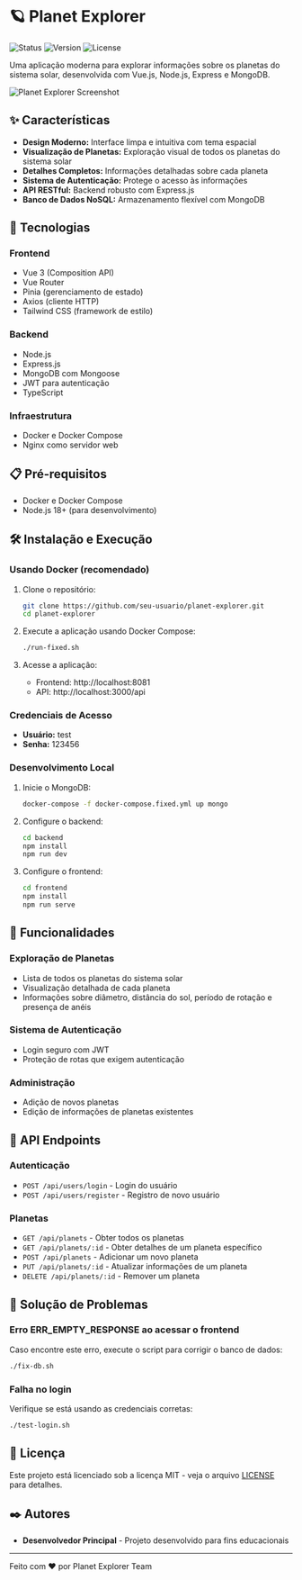 # 🪐 Planet Explorer

![Status](https://img.shields.io/badge/status-stable-brightgreen)
![Version](https://img.shields.io/badge/version-1.0.0-blue)
![License](https://img.shields.io/badge/license-MIT-green)

Uma aplicação moderna para explorar informações sobre os planetas do sistema solar, desenvolvida com Vue.js, Node.js, Express e MongoDB.

![Planet Explorer Screenshot](frontend/public/screenshot.png)

## ✨ Características

- **Design Moderno:** Interface limpa e intuitiva com tema espacial
- **Visualização de Planetas:** Exploração visual de todos os planetas do sistema solar
- **Detalhes Completos:** Informações detalhadas sobre cada planeta
- **Sistema de Autenticação:** Protege o acesso às informações
- **API RESTful:** Backend robusto com Express.js
- **Banco de Dados NoSQL:** Armazenamento flexível com MongoDB

## 🚀 Tecnologias

### Frontend
- Vue 3 (Composition API)
- Vue Router
- Pinia (gerenciamento de estado)
- Axios (cliente HTTP)
- Tailwind CSS (framework de estilo)

### Backend
- Node.js
- Express.js
- MongoDB com Mongoose
- JWT para autenticação
- TypeScript

### Infraestrutura
- Docker e Docker Compose
- Nginx como servidor web

## 📋 Pré-requisitos

- Docker e Docker Compose
- Node.js 18+ (para desenvolvimento)

## 🛠️ Instalação e Execução

### Usando Docker (recomendado)

1. Clone o repositório:
   ```bash
   git clone https://github.com/seu-usuario/planet-explorer.git
   cd planet-explorer
   ```

2. Execute a aplicação usando Docker Compose:
   ```bash
   ./run-fixed.sh
   ```

3. Acesse a aplicação:
   - Frontend: http://localhost:8081
   - API: http://localhost:3000/api

### Credenciais de Acesso

- **Usuário:** test
- **Senha:** 123456

### Desenvolvimento Local

1. Inicie o MongoDB:
   ```bash
   docker-compose -f docker-compose.fixed.yml up mongo
   ```

2. Configure o backend:
   ```bash
   cd backend
   npm install
   npm run dev
   ```

3. Configure o frontend:
   ```bash
   cd frontend
   npm install
   npm run serve
   ```

## 🌟 Funcionalidades

### Exploração de Planetas
- Lista de todos os planetas do sistema solar
- Visualização detalhada de cada planeta
- Informações sobre diâmetro, distância do sol, período de rotação e presença de anéis

### Sistema de Autenticação
- Login seguro com JWT
- Proteção de rotas que exigem autenticação

### Administração
- Adição de novos planetas
- Edição de informações de planetas existentes

## 📝 API Endpoints

### Autenticação
- `POST /api/users/login` - Login do usuário
- `POST /api/users/register` - Registro de novo usuário

### Planetas
- `GET /api/planets` - Obter todos os planetas
- `GET /api/planets/:id` - Obter detalhes de um planeta específico
- `POST /api/planets` - Adicionar um novo planeta
- `PUT /api/planets/:id` - Atualizar informações de um planeta
- `DELETE /api/planets/:id` - Remover um planeta

## 🔧 Solução de Problemas

### Erro ERR_EMPTY_RESPONSE ao acessar o frontend
Caso encontre este erro, execute o script para corrigir o banco de dados:
```bash
./fix-db.sh
```

### Falha no login
Verifique se está usando as credenciais corretas:
```bash
./test-login.sh
```

## 📄 Licença

Este projeto está licenciado sob a licença MIT - veja o arquivo [LICENSE](LICENSE) para detalhes.

## ✒️ Autores

* **Desenvolvedor Principal** - Projeto desenvolvido para fins educacionais

---
Feito com ❤️ por Planet Explorer Team 